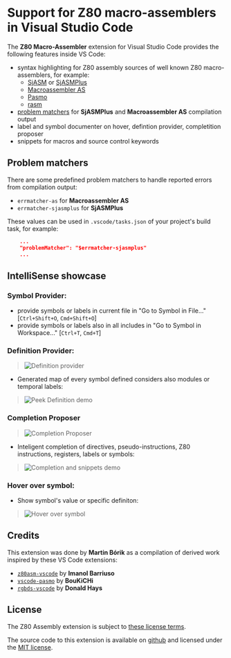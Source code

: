 # Support for Z80 macro-assemblers in Visual Studio Code

The **Z80 Macro-Assembler** extension for Visual Studio Code provides the following features inside VS Code:

* syntax highlighting for Z80 assembly sources of well known Z80 macro-assemblers, for example:
  - [SjASM](http://www.xl2s.tk/) or [SjASMPlus](https://github.com/z00m128/sjasmplus)
  - [Macroassembler AS](http://john.ccac.rwth-aachen.de:8000/as/)
  - [Pasmo](http://pasmo.speccy.org/)
  - [rasm](http://www.roudoudou.com/rasm/)
* [problem matchers](#problem-matchers) for **SjASMPlus** and **Macroassembler AS** compilation output
* label and symbol documenter on hover, defintion provider, completition proposer
* snippets for macros and source control keywords

## Problem matchers

There are some predefined problem matchers to handle reported errors from compilation output:
- `errmatcher-as` for **Macroassembler AS**
- `errmatcher-sjasmplus` for **SjASMPlus**

These values can be used in `.vscode/tasks.json` of your project's build task, for example:
```json
    ...
    "problemMatcher": "$errmatcher-sjasmplus"
    ...
```

## IntelliSense showcase

### Symbol Provider:
- provide symbols or labels in current file in "Go to Symbol in File..." [`Ctrl+Shift+O`, `Cmd+Shift+O`]
- provide symbols or labels also in all includes in "Go to Symbol in Workspace..." [`Ctrl+T`, `Cmd+T`]

### Definition Provider:
> ![Definition provider](images/z80-macroasm-definition.png)

- Generated map of every symbol defined considers also modules or temporal labels:
> ![Peek Definition demo](images/z80-macroasm-definition-peek.gif)

### Completion Proposer
> ![Completion Proposer](images/z80-macroasm-completion.png)

- Inteligent completion of directives, pseudo-instructions, Z80 instructions, registers, labels or symbols:
> ![Completion and snippets demo](images/z80-macroasm-completion-demo.gif)

### Hover over symbol:
- Show symbol's value or specific definiton:
> ![Hover over symbol](images/z80-macroasm-hover.gif)


## Credits

This extension was done by **Martin Bórik** as a compilation of derived work inspired by these VS Code extensions:
- [`z80asm-vscode`](https://github.com/Imanolea/z80asm-vscode) by **Imanol Barriuso**
- [`vscode-pasmo`](https://github.com/BouKiCHi/vscode-pasmo) by **BouKiCHi**
- [`rgbds-vscode`](https://github.com/DonaldHays/rgbds-vscode) by **Donald Hays**

## License

The Z80 Assembly extension is subject to [these license terms](LICENSE).

The source code to this extension is available on [github](https://github.com/mborik/z80-macroasm-vscode) and licensed under the [MIT license](LICENSE).
